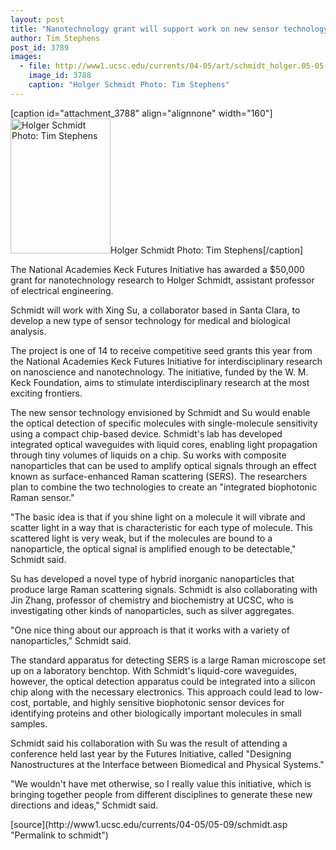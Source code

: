 ```yaml
---
layout: post
title: "Nanotechnology grant will support work on new sensor technology"
author: Tim Stephens
post_id: 3789
images:
  - file: http://www1.ucsc.edu/currents/04-05/art/schmidt_holger.05-05-09.jpg
    image_id: 3788
    caption: "Holger Schmidt Photo: Tim Stephens"
---
```


[caption id="attachment_3788" align="alignnone" width="160"]<a href="http://localhost/mysite/wp-content/uploads/2005/05/schmidt_holger.05-05-09.jpg"><img class="size-full wp-image-3788" src="http://localhost/mysite/wp-content/uploads/2005/05/schmidt_holger.05-05-09.jpg" alt="Holger Schmidt Photo: Tim Stephens" width="160" height="216" /></a>Holger Schmidt Photo: Tim Stephens[/caption]
<a name="content" id="content"></a>
<p>
  The National Academies Keck Futures Initiative has awarded a $50,000 grant for nanotechnology research to Holger Schmidt, assistant professor of electrical engineering.
</p>
<p>
  Schmidt will work with Xing Su, a collaborator based in Santa Clara, to develop a new type of sensor technology for medical and biological analysis.<br>
</p>
<p>
  The project is one of 14 to receive competitive seed grants this year from the National Academies Keck Futures Initiative for interdisciplinary research on nanoscience and nanotechnology. The initiative, funded by the W. M. Keck Foundation, aims to stimulate interdisciplinary research at the most exciting frontiers.<br>
</p>
<p>
  The new sensor technology envisioned by Schmidt and Su would enable the optical detection of specific molecules with single-molecule sensitivity using a compact chip-based device. Schmidt's lab has developed integrated optical waveguides with liquid cores, enabling light propagation through tiny volumes of liquids on a chip. Su works with composite nanoparticles that can be used to amplify optical signals through an effect known as surface-enhanced Raman scattering (SERS). The researchers plan to combine the two technologies to create an "integrated biophotonic Raman sensor."<br>
</p>
<p>
  "The basic idea is that if you shine light on a molecule it will vibrate and scatter light in a way that is characteristic for each type of molecule. This scattered light is very weak, but if the molecules are bound to a nanoparticle, the optical signal is amplified enough to be detectable," Schmidt said.<br>
</p>
<p>
  Su has developed a novel type of hybrid inorganic nanoparticles that produce large Raman scattering signals. Schmidt is also collaborating with Jin Zhang, professor of chemistry and biochemistry at UCSC, who is investigating other kinds of nanoparticles, such as silver aggregates.<br>
</p>
<p>
  "One nice thing about our approach is that it works with a variety of nanoparticles," Schmidt said.<br>
</p>
<p>
  The standard apparatus for detecting SERS is a large Raman microscope set up on a laboratory benchtop. With Schmidt's liquid-core waveguides, however, the optical detection apparatus could be integrated into a silicon chip along with the necessary electronics. This approach could lead to low-cost, portable, and highly sensitive biophotonic sensor devices for identifying proteins and other biologically important molecules in small samples.<br>
</p>
<p>
  Schmidt said his collaboration with Su was the result of attending a conference held last year by the Futures Initiative, called "Designing Nanostructures at the Interface between Biomedical and Physical Systems."<br>
</p>
<p>
  "We wouldn't have met otherwise, so I really value this initiative, which is bringing together people from different disciplines to generate these new directions and ideas," Schmidt said.<br>
</p>
[source](http://www1.ucsc.edu/currents/04-05/05-09/schmidt.asp "Permalink to schmidt")
